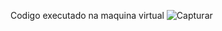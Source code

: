 Codigo executado na maquina virtual 
![Capturar](https://github.com/chesco502/Computa-o-paralela/assets/97119222/136d5109-6b87-44e7-8b29-d2bff357a9f2)

